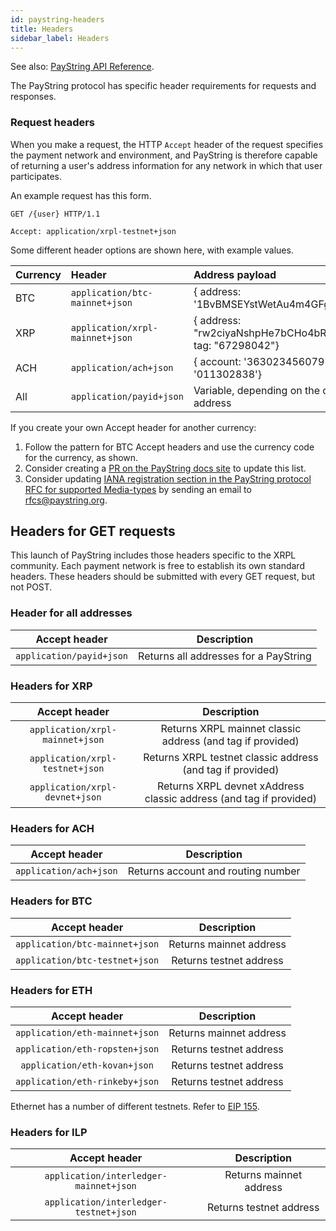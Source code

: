 ```yaml
---
id: paystring-headers
title: Headers
sidebar_label: Headers
---
```


See also: [PayString API Reference](https://api.paystring.org).

The PayString protocol has specific header requirements for requests and responses.

### Request headers

When you make a request, the HTTP `Accept` header of the request specifies the payment network and environment, and PayString is therefore capable of returning a user's address information for any network in which that user participates.

An example request has this form.

```HTTP
GET /{user} HTTP/1.1

Accept: application/xrpl-testnet+json
```

Some different header options are shown here, with example values.

| Currency | Header                          | Address payload                                                   |
| :------- | :------------------------------ | :---------------------------------------------------------------- |
| BTC      | `application/btc-mainnet+json`  | { address: '1BvBMSEYstWetAu4m4GFg7xJaNVN2' }                      |
| XRP      | `application/xrpl-mainnet+json` | { address: "rw2ciyaNshpHe7bCHo4bRWq6pqqynnWKQg", tag: "67298042"} |
| ACH      | `application/ach+json`          | { account: '363023456079',routing: '011302838'}                   |
| All      | `application/payid+json`        | Variable, depending on the contents of each address               |

If you create your own Accept header for another currency:

1. Follow the pattern for BTC Accept headers and use the currency code for the currency, as shown.
2. Consider creating a [PR on the PayString docs site](https://github.com/paystring/paystring-documentation) to update this list.
3. Consider updating [IANA registration section in the PayString protocol RFC for supported Media-types](https://github.com/payid-org/rfcs/blob/master/dist/spec/payid-protocol.txt#L1162) by sending an email to <rfcs@paystring.org>.

## Headers for GET requests

This launch of PayString includes those headers specific to the XRPL community. Each payment network is free to establish its own standard headers. These headers should be submitted with every GET request, but not POST.

### Header for all addresses

|      Accept header       |              Description              |
| :----------------------: | :-----------------------------------: |
| `application/payid+json` | Returns all addresses for a PayString |

### Headers for XRP

|          Accept header          |                            Description                             |
| :-----------------------------: | :----------------------------------------------------------------: |
| `application/xrpl-mainnet+json` |     Returns XRPL mainnet classic address (and tag if provided)     |
| `application/xrpl-testnet+json` |     Returns XRPL testnet classic address (and tag if provided)     |
| `application/xrpl-devnet+json`  | Returns XRPL devnet xAddress classic address (and tag if provided) |

### Headers for ACH

|     Accept header      |            Description             |
| :--------------------: | :--------------------------------: |
| `application/ach+json` | Returns account and routing number |

### Headers for BTC

|         Accept header          |       Description       |
| :----------------------------: | :---------------------: |
| `application/btc-mainnet+json` | Returns mainnet address |
| `application/btc-testnet+json` | Returns testnet address |

### Headers for ETH

|         Accept header          |       Description       |
| :----------------------------: | :---------------------: |
| `application/eth-mainnet+json` | Returns mainnet address |
| `application/eth-ropsten+json` | Returns testnet address |
|  `application/eth-kovan+json`  | Returns testnet address |
| `application/eth-rinkeby+json` | Returns testnet address |

Ethernet has a number of different testnets. Refer to [EIP 155](https://github.com/ethereum/EIPs/blob/master/EIPS/eip-155.md).

### Headers for ILP

|             Accept header              |       Description       |
| :------------------------------------: | :---------------------: |
| `application/interledger-mainnet+json` | Returns mainnet address |
| `application/interledger-testnet+json` | Returns testnet address |
